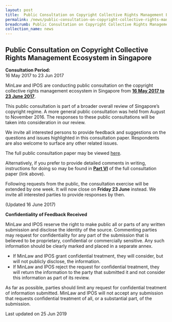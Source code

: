 ```yaml
---
layout: post
title:  Public Consultation on Copyright Collective Rights Management Ecosystem in Singapore
permalink: /news/public-consultation-on-copyright-collective-rights-management-ec/
breadcrumb: Public Consultation on Copyright Collective Rights Management Ecosystem in Singapore
collection_name: news
---
```


Public Consultation on Copyright Collective Rights Management Ecosystem in Singapore
---

**Consultation Period:**  
16 May 2017 to 23 Jun 2017

MinLaw and IPOS are conducting public consultation on the copyright collective rights management ecosystem in Singapore from <b><u>16 May 2017 to 23 June 2017</u></b>.

This public consultation is part of a broader overall review of Singapore’s copyright regime. A more general public consultation was held from August to November 2016. The responses to these public consultations will be taken into consideration in our review.

We invite all interested persons to provide feedback and suggestions on the questions and issues highlighted in this consultation paper. Respondents are also welcome to surface any other related issues.

The full public consultation paper may be viewed [here](/files/Copyright-Review-CMO-Consultation-Paper.pdf/).

Alternatively, if you prefer to provide detailed comments in writing, instructions for doing so may be found in <b><u>Part VI</u></b> of the full consultation paper (link above).

Following requests from the public, the consultation exercise will be extended by one week. It will now close on **Friday 23 June** instead. We invite all interested parties to provide responses by then.

(Updated 16 June 2017)

**Confidentiality of Feedback Received**

MinLaw and IPOS reserve the right to make public all or parts of any written submission and disclose the identity of the source. Commenting parties may request for confidentiality for any part of the submission that is believed to be proprietary, confidential or commercially sensitive. Any such information should be clearly marked and placed in a separate annex.

* If MinLaw and IPOS grant confidential treatment, they will consider, but will not publicly disclose, the information.
* If MinLaw and IPOS reject the request for confidential treatment, they will return the information to the party that submitted it and not consider this information as part of its review.

As far as possible, parties should limit any request for confidential treatment of information submitted. MinLaw and IPOS will not accept any submission that requests confidential treatment of all, or a substantial part, of the submission.

<p class="right-side-updated">Last updated on 25 Jun 2019</p>
